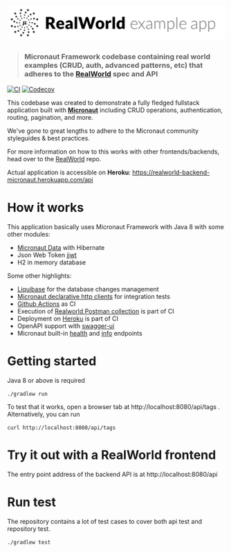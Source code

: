 # ![RealWorld Example App using Spring](example-logo.png)

> ### Micronaut Framework codebase containing real world examples (CRUD, auth, advanced patterns, etc) that adheres to the [RealWorld](https://github.com/gothinkster/realworld) spec and API

[![CI](https://github.com/alexey-lapin/realworld-backend-micronaut/workflows/CI/badge.svg)](https://github.com/alexey-lapin/realworld-backend-micronaut/actions)
[![Codecov](https://img.shields.io/codecov/c/gh/alexey-lapin/realworld-backend-micronaut?logo=codecov)](https://codecov.io/gh/alexey-lapin/realworld-backend-micronaut)

This codebase was created to demonstrate a fully fledged fullstack application built with **[Micronaut](https://micronaut.io/)** including CRUD operations, authentication, routing, pagination, and more.

We've gone to great lengths to adhere to the Micronaut community styleguides & best practices.

For more information on how to this works with other frontends/backends, head over to the [RealWorld](https://github.com/gothinkster/realworld) repo.

Actual application is accessible on **Heroku**: https://realworld-backend-micronaut.herokuapp.com/api

# How it works
This application basically uses Micronaut Framework with Java 8 with some other modules:
- [Micronaut Data](https://micronaut-projects.github.io/micronaut-data/latest/guide/) with Hibernate
- Json Web Token [jjwt](https://github.com/jwtk/jjwt)
- H2 in memory database

Some other highlights:
- [Liquibase](https://www.liquibase.org/) for the database changes management
- [Micronaut declarative http clients](https://docs.micronaut.io/snapshot/guide/index.html#clientAnnotation) for integration tests
- [Github Actions](https://github.com/alexey-lapin/realworld-backend-micronaut/actions) as CI
- Execution of [Realworld Postman collection](https://github.com/gothinkster/realworld/blob/master/api/Conduit.postman_collection.json) is part of CI
- Deployment on [Heroku](https://realworld-backend-micronaut.herokuapp.com/api) is part of CI
- OpenAPI support with [swagger-ui](https://realworld-backend-micronaut.herokuapp.com/swagger-ui)
- Micronaut built-in [health](https://realworld-backend-micronaut.herokuapp.com/health) and [info](https://realworld-backend-micronaut.herokuapp.com/info) endpoints

# Getting started
Java 8 or above is required

    ./gradlew run

To test that it works, open a browser tab at http://localhost:8080/api/tags .  
Alternatively, you can run

    curl http://localhost:8080/api/tags

# Try it out with a RealWorld frontend

The entry point address of the backend API is at http://localhost:8080/api

# Run test

The repository contains a lot of test cases to cover both api test and repository test.

    ./gradlew test
